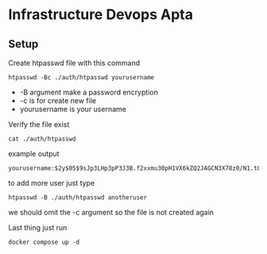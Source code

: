 # Infrastructure Devops Apta

## Setup 
Create htpasswd file with this command
```
htpasswd -Bc ./auth/htpasswd yourusername
```

- -B argument make a password encryption
- -c is for create new file
- yourusername is your username

Verify the file exist
```
cat ./auth/htpasswd
```
example output
```
yourusername:$2y$05$9sJp3LHp3pP3J3B.f2xxmu30pH1VX6kZQ2JAGCN3X78z0/N1.tL5e
```
to add more user just type
```
htpasswd -B ./auth/htpasswd anotheruser
```
we should omit the -c argument so the file is not created again

Last thing just run 
```
docker compose up -d
```
